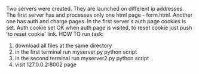Two servers were created. They are launched on different ip addresses.
The first server has and processes only one html page - form.html.
Another one has auth and charge pages. In the first server's auth page cookies is set.
Auth cookie set OK when auth page is visited, to reset cookie just push 'to reset cookie'
link.
HOW TO run task:
1) download all files at the same directory
2) in the first terminal run myserver.py python script
3) in the second terminal run myserver2.py python script
4) visit 127.0.0.2:8002 page
